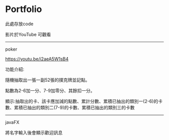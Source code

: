 # Portfolio

此處存放code

影片於YouTube 可觀看

----

poker

https://youtu.be/i2aeA5W1sB4

功能介紹:

隨機抽取出一張一副52張的撲克牌並記點。

點數為2-6加一分、7-9加零分、其餘扣一分。

顯示:抽取出的卡、該卡應加減的點數、累計分數、累積已抽出的類別一(2-6)的卡數、累積已抽出的類別二(7-9)的卡數、累積已抽出的類別三的卡數

----

javaFX

將名字輸入後會顯示歡迎訊息
